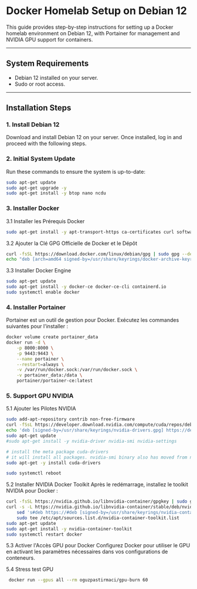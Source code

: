 # Docker Homelab Setup on Debian 12

This guide provides step-by-step instructions for setting up a Docker homelab environment on Debian 12, with Portainer for management and NVIDIA GPU support for containers.

---

## System Requirements
- Debian 12 installed on your server.
- Sudo or root access.

---

## Installation Steps

### 1. Install Debian 12
Download and install Debian 12 on your server. Once installed, log in and proceed with the following steps.

### 2. Initial System Update
Run these commands to ensure the system is up-to-date:
```bash
sudo apt-get update
sudo apt-get upgrade -y
sudo apt-get install -y btop nano ncdu
```

### 3. Installer Docker
3.1 Installer les Prérequis Docker
```bash
sudo apt-get install -y apt-transport-https ca-certificates curl software-properties-common gnupg2
```

3.2 Ajouter la Clé GPG Officielle de Docker et le Dépôt
```bash
curl -fsSL https://download.docker.com/linux/debian/gpg | sudo gpg --dearmor -o /usr/share/keyrings/docker-archive-keyring.gpg
echo "deb [arch=amd64 signed-by=/usr/share/keyrings/docker-archive-keyring.gpg] https://download.docker.com/linux/debian $(lsb_release -cs) stable" | sudo tee /etc/apt/sources.list.d/docker.list > /dev/null
```

3.3 Installer Docker Engine
```bash
sudo apt-get update
sudo apt-get install -y docker-ce docker-ce-cli containerd.io
sudo systemctl enable docker
```

### 4. Installer Portainer
Portainer est un outil de gestion pour Docker. Exécutez les commandes suivantes pour l'installer :
```bash
docker volume create portainer_data
docker run -d \
    -p 8000:8000 \
    -p 9443:9443 \
    --name portainer \
    --restart=always \
    -v /var/run/docker.sock:/var/run/docker.sock \
    -v portainer_data:/data \
    portainer/portainer-ce:latest
```

### 5. Support GPU NVIDIA
5.1 Ajouter les Pilotes NVIDIA
```bash
sudo add-apt-repository contrib non-free-firmware
curl -fSsL https://developer.download.nvidia.com/compute/cuda/repos/debian12/x86_64/3bf863cc.pub | sudo gpg --dearmor -o /usr/share/keyrings/nvidia-drivers.gpg
echo 'deb [signed-by=/usr/share/keyrings/nvidia-drivers.gpg] https://developer.download.nvidia.com/compute/cuda/repos/debian12/x86_64/ /' | sudo tee /etc/apt/sources.list.d/nvidia-drivers.list
sudo apt-get update
#sudo apt-get install -y nvidia-driver nvidia-smi nvidia-settings

# install the meta package cuda-drivers
# it will install all packages. nvidia-smi binary also has moved from nvidia-smi to the nvidia-cuda-driver package.
sudo apt-get -y install cuda-drivers

sudo systemctl reboot
```

5.2 Installer NVIDIA Docker Toolkit
Après le redémarrage, installez le toolkit NVIDIA pour Docker :
```bash
curl -fsSL https://nvidia.github.io/libnvidia-container/gpgkey | sudo gpg --dearmor -o /usr/share/keyrings/nvidia-container-toolkit-keyring.gpg
curl -s -L https://nvidia.github.io/libnvidia-container/stable/deb/nvidia-container-toolkit.list | \
    sed 's#deb https://#deb [signed-by=/usr/share/keyrings/nvidia-container-toolkit-keyring.gpg] https://#g' | \
    sudo tee /etc/apt/sources.list.d/nvidia-container-toolkit.list
sudo apt-get update
sudo apt-get install -y nvidia-container-toolkit
sudo systemctl restart docker
```

5.3 Activer l'Accès GPU pour Docker
Configurez Docker pour utiliser le GPU en activant les paramètres nécessaires dans vos configurations de conteneurs.


5.4 Stress test GPU
```bash
 docker run --gpus all --rm oguzpastirmaci/gpu-burn 60
```
